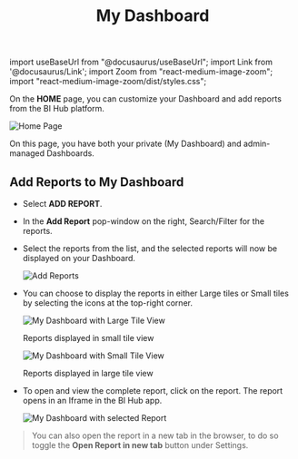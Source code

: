 ﻿---
id: my-dashboard
title: My Dashboard
---

import useBaseUrl from "@docusaurus/useBaseUrl"; 
import Link from '@docusaurus/Link'; 
import Zoom from "react-medium-image-zoom"; 
import "react-medium-image-zoom/dist/styles.css";

On the **HOME** page, you can customize your Dashboard and add reports from the BI Hub platform.

  <div class="center">
    <Zoom>
      <img alt="Home Page" src={useBaseUrl('doc-images/user-guide/my-dashboard.png')}/>
    </Zoom>
  </div>

On this page, you have both your private (My Dashboard) and admin-managed Dashboards.

## Add Reports to My Dashboard

* Select **ADD REPORT**.
* In the **Add Report** pop-window on the right, Search/Filter for the reports. 
* Select the reports from the list, and the selected reports will now be displayed on your Dashboard.

  <div class="center">
    <Zoom>
      <img alt="Add Reports" src={useBaseUrl('doc-images/user-guide/add-report.png')}/>
    </Zoom>
  </div>

* You can choose to display the reports in either Large tiles or Small tiles by selecting the icons at the top-right corner.

  <div class="center">
    <Zoom>
      <img alt="My Dashboard with Large Tile View" src={useBaseUrl('doc-images/user-guide/home3_.png')}/>
    </Zoom>
    <p>Reports displayed in small tile view</p>
  </div>


  <div class="center">
    <Zoom>
      <img alt="My Dashboard with Small Tile View" src={useBaseUrl('doc-images/user-guide/home4_.png')}/>
    </Zoom>
    <p>Reports displayed in large tile view</p>
  </div>

* To open and view the complete report, click on the report. The report opens in an Iframe in the BI Hub app.

  <div class="center">
    <Zoom>
      <img alt="My Dashboard with selected Report" src={useBaseUrl('doc-images/user-guide/home5_.png')}/>
    </Zoom>
  </div>

> You can also open the report in a new tab in the browser, to do so toggle the **Open Report in new tab** button under Settings.
